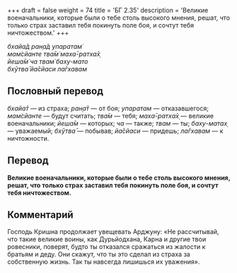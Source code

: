 +++
draft = false
weight = 74
title = 'БГ 2.35'
description = 'Великие военачальники, которые были о тебе столь высокого мнения, решат, что только страх заставил тебя покинуть поле боя, и сочтут тебя ничтожеством.'
+++

_бхайа̄д ран̣а̄д упаратам̇  
мам̇сйанте тва̄м̇ маха̄-ратха̄х̣  
йеша̄м̇ ча твам̇ баху-мато  
бхӯтва̄ йа̄сйаси ла̄гхавам_

## Пословный перевод

_бхайа̄т_ — из страха; _ран̣а̄т_ — от боя; _упаратам_ — отказавшегося; _мам̇сйанте_ — будут считать; _тва̄м_ — тебя; _маха̄_\-_ратха̄х̣_ — великие военачальники; _йеша̄м_ — которых; _ча_ — также; _твам_ — ты; _баху_\-_матах̣_ — уважаемый; _бхӯтва̄_ — побывав; _йа̄сйаси_ — придешь; _ла̄гхавам_ — к ничтожности.

## Перевод

**Великие военачальники, которые были о тебе столь высокого мнения, решат, что только страх заставил тебя покинуть поле боя, и сочтут тебя ничтожеством.**

## Комментарий

Господь Кришна продолжает увещевать Арджуну: «Не рассчитывай, что такие великие воины, как Дурьйодхана, Карна и другие твои ровесники, поверят, будто ты отказался сражаться из жалости к братьям и деду. Они скажут, что ты это сделал из страха за собственную жизнь. Так ты навсегда лишишься их уважения».
